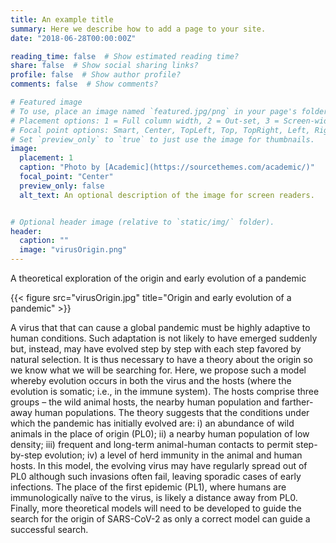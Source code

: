 ```yaml
---
title: An example title
summary: Here we describe how to add a page to your site.
date: "2018-06-28T00:00:00Z"

reading_time: false  # Show estimated reading time?
share: false  # Show social sharing links?
profile: false  # Show author profile?
comments: false  # Show comments?

# Featured image
# To use, place an image named `featured.jpg/png` in your page's folder.
# Placement options: 1 = Full column width, 2 = Out-set, 3 = Screen-width
# Focal point options: Smart, Center, TopLeft, Top, TopRight, Left, Right, BottomLeft, Bottom, BottomRight
# Set `preview_only` to `true` to just use the image for thumbnails.
image:
  placement: 1
  caption: "Photo by [Academic](https://sourcethemes.com/academic/)"
  focal_point: "Center"
  preview_only: false
  alt_text: An optional description of the image for screen readers.


# Optional header image (relative to `static/img/` folder).
header:
  caption: ""
  image: "virusOrigin.png"
---
```


A theoretical exploration of the origin and early evolution of a pandemic

{{< figure src="virusOrigin.jpg" title="Origin and early evolution of a pandemic" >}}

A virus that that can cause a global pandemic must be highly adaptive to human conditions. Such adaptation is not likely to have emerged suddenly but, instead, may have evolved step by step with each step favored by natural selection. It is thus necessary to have a theory about the origin so we know what we will be searching for. Here, we propose such a model whereby evolution occurs in both the virus and the hosts (where the evolution is somatic; i.e., in the immune system). The hosts comprise three groups – the wild animal hosts, the nearby human population and farther-away human populations. The theory suggests that the conditions under which the pandemic has initially evolved are: i) an abundance of wild animals in the place of origin (PL0); ii) a nearby human population of low density; iii) frequent and long-term animal-human contacts to permit step-by-step evolution; iv) a level of herd immunity in the animal and human hosts. In this model, the evolving virus may have regularly spread out of PL0 although such invasions often fail, leaving sporadic cases of early infections. The place of the first epidemic (PL1), where humans are immunologically naïve to the virus, is likely a distance away from PL0. Finally, more theoretical models will need to be developed to guide the search for the origin of SARS-CoV-2 as only a correct model can guide a successful search. 


